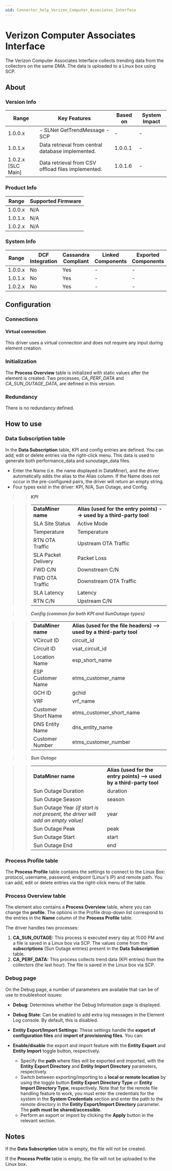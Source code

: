 ```yaml
---
uid: Connector_help_Verizon_Computer_Associates_Interface
---
```


# Verizon Computer Associates Interface

The Verizon Computer Associates Interface collects trending data from the collectors on the same DMA. The data is uploaded to a Linux box using SCP.

## About

### Version Info

| **Range**            | **Key Features**                                   | **Based on** | **System Impact** |
|----------------------|----------------------------------------------------|--------------|-------------------|
| 1.0.0.x              | \- SLNet GetTrendMessage - SCP                     | \-           | \-                |
| 1.0.1.x              | Data retrieval from central database implemented.  | 1.0.0.1      | \-                |
| 1.0.2.x \[SLC Main\] | Data retrieval from CSV offload files implemented. | 1.0.1.6      | \-                |

### Product Info

| **Range** | **Supported Firmware** |
|-----------|------------------------|
| 1.0.0.x   | N/A                    |
| 1.0.1.x   | N/A                    |
| 1.0.2.x   | N/A                    |

### System Info

| **Range** | **DCF Integration** | **Cassandra Compliant** | **Linked Components** | **Exported Components** |
|-----------|---------------------|-------------------------|-----------------------|-------------------------|
| 1.0.0.x   | No                  | Yes                     | \-                    | \-                      |
| 1.0.1.x   | No                  | Yes                     | \-                    | \-                      |
| 1.0.2.x   | No                  | Yes                     | \-                    | \-                      |

## Configuration

### Connections

#### Virtual connection

This driver uses a virtual connection and does not require any input during element creation.

### Initialization

The **Process Overview** table is initialized with static values after the element is created. Two processes, *CA_PERF_DATA* and *CA_SUN_OUTAGE_DATA*, are defined in this version.

### Redundancy

There is no redundancy defined.

## How to use

### Data Subscription table

In the **Data Subscription** table, KPI and config entries are defined. You can add, edit or delete entries via the right-click menu. This data is used to generate both performance_data and sunoutage_data files.

- Enter the Name (i.e. the name displayed in DataMiner), and the driver automatically adds the alias to the Alias column. If the Name does not occur in the pre-configured pairs, the driver will return an empty string.
- Four types exist in the driver: KPI, N/A, Sun Outage, and Config.

> > ***KPI***

> > |                     |                                                                       |
> > |---------------------|-----------------------------------------------------------------------|
> > | **DataMiner name**  | **Alias (used for the entry points) --\> used by a third-party tool** |
> > | SLA Site Status     | Active Mode                                                           |
> > | Temperature         | Temperature                                                           |
> > | RTN OTA Traffic     | Upstream OTA Traffic                                                  |
> > | SLA Packet Delivery | Packet Loss                                                           |
> > | FWD C/N             | Downstream C/N                                                        |
> > | FWD OTA Traffic     | Downstream OTA Traffic                                                |
> > | SLA Latency         | Latency                                                               |
> > | RTN C/N             | Upstream C/N                                                          |

> > ***Config (common for both KPI and SunOutage types)***

> > |                     |                                                                       |
> > |---------------------|-----------------------------------------------------------------------|
> > | **DataMiner name**  | **Alias (used for the file headers) --\> used by a third-party tool** |
> > | VCircuit ID         | circuit_id                                                            |
> > | Circuit ID          | vsat_circuit_id                                                       |
> > | Location Name       | esp_short_name                                                        |
> > | ESP Customer Name   | etms_customer_name                                                    |
> > | GCH ID              | gchid                                                                 |
> > | VRF                 | vrf_name                                                              |
> > | Customer Short Name | etms_customer_short_name                                              |
> > | DNS Entity Name     | dns_entity_name                                                       |
> > | Customer Number     | etms_customer_number                                                  |

> > ***Sun Outage***

> > |                                                                                 |                                                                       |
> > |---------------------------------------------------------------------------------|-----------------------------------------------------------------------|
> > | **DataMiner name**                                                              | **Alias (used for the entry points) --\> used by a third-party tool** |
> > | Sun Outage Duration                                                             | duration                                                              |
> > | Sun Outage Season                                                               | season                                                                |
> > | Sun Outage Year *(if start is not present, the driver will add an empty value)* | year                                                                  |
> > | Sun Outage Peak                                                                 | peak                                                                  |
> > | Sun Outage Start                                                                | start                                                                 |
> > | Sun Outage End                                                                  | end                                                                   |

### Process Profile table

The **Process Profile** table contains the settings to connect to the Linux Box: protocol, username, password, endpoint (Linux's IP) and remote path. You can add, edit or delete entries via the right-click menu of the table.

### Process Overview table

The element also contains a **Process Overview** table, where you can change the **profile**. The options in the Profile drop-down list correspond to the entries in the **Name** column of the **Process Profile** table.

The driver handles two processes:

1.  **CA_SUN_OUTAGE:** This process is executed every day at 11:00 PM and a file is saved in a Linux box via SCP. The values come from the **subscriptions** (Sun Outage entries) present in the **Data Subscription** table.
2.  **CA_PERF_DATA:** This process collects trend data (KPI entries) from the collectors (the last hour). The file is saved in the Linux box via SCP.

### Debug page

On the Debug page, a number of parameters are available that can be of use to troubleshoot issues:

- **Debug**: Determines whether the Debug Information page is displayed.

- **Debug State**: Can be enabled to add extra log messages in the Element Log console. By default, this is disabled.

- **Entity Export/Import Settings:** These settings handle the **export of** **configuration files** and **import of provisioning files**. You can:

- **Enable/disable** the export and import feature with the **Entity Export** and **Entity Import** toggle button, respectively.
  - Specify the **path** where files will be exported and imported, with the **Entity Export Directory** and **Entity Import Directory** parameters, respectively.
  - Switch between exporting/importing to a **local or remote location** by using the toggle button **Entity Export Directory Type** or **Entity Import Directory Type**, respectively.
    Note that for the remote file handling feature to work, you must enter the credentials for the system in the **System Credentials** section and enter the path to the remote directory in the **Entity Export/Import Directory** parameter. The **path** **must be shared/accessible**.
  - Perform an export or import by clicking the **Apply** button in the relevant section.

## Notes

If the **Data Subscription** table is empty, the file will not be created.

If the **Process Profile** table is empty, the file will not be uploaded to the Linux box.
